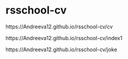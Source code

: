 # rsschool-cv
<p>https://Andreeva12.github.io/rsschool-cv/cv</p>
<p>https://Andreeva12.github.io/rsschool-cv/index1</p>
<p>https://Andreeva12.github.io/rsschool-cv/joke</p>
